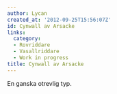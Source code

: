 ```yaml
---
author: Lycan
created_at: '2012-09-25T15:56:07Z'
id: Cynwall av Arsacke
links:
  category:
  - Rovriddare
  - Vasallriddare
  - Work in progress
title: Cynwall av Arsacke
---
```


En ganska otrevlig typ.